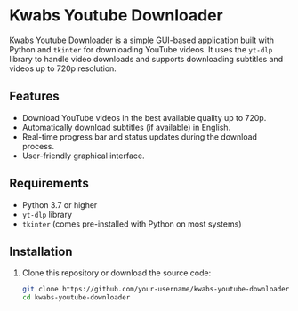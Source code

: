 # Kwabs Youtube Downloader

Kwabs Youtube Downloader is a simple GUI-based application built with Python and `tkinter` for downloading YouTube videos. It uses the `yt-dlp` library to handle video downloads and supports downloading subtitles and videos up to 720p resolution.

## Features

- Download YouTube videos in the best available quality up to 720p.
- Automatically download subtitles (if available) in English.
- Real-time progress bar and status updates during the download process.
- User-friendly graphical interface.

## Requirements

- Python 3.7 or higher
- `yt-dlp` library
- `tkinter` (comes pre-installed with Python on most systems)

## Installation

1. Clone this repository or download the source code:
   ```bash
   git clone https://github.com/your-username/kwabs-youtube-downloader.git
   cd kwabs-youtube-downloader

  

